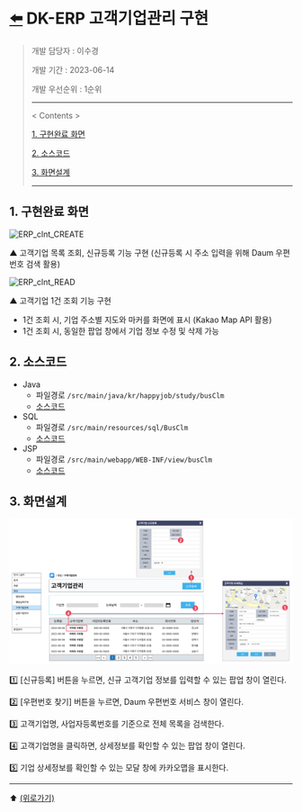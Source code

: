 # [⬅️](../README.md) DK-ERP 고객기업관리 구현

> 개발 담당자 : 이수경
>
> 개발 기간 : 2023-06-14
>
> 개발 우선순위 : 1순위
>
> ---
>
> < Contents >
>
> [1. 구현완료 화면](#1-구현완료-화면)
>
> [2. 소스코드](#2-소스코드)
>
> [3. 화면설계](#3-화면설계)
>
> ---



## 1. 구현완료 화면

![ERP_clnt_CREATE](https://github.com/code-sum/DK-ERP/assets/106902415/dc1dc797-633d-4ab9-ad19-7524f6ff1da8)

▲ 고객기업 목록 조회, 신규등록 기능 구현 (신규등록 시 주소 입력을 위해 Daum 우편번호 검색 활용)

![ERP_clnt_READ](https://github.com/code-sum/DK-ERP/assets/106902415/177bf784-97ac-44b8-b785-4459f89b4dd9)

▲ 고객기업 1건 조회 기능 구현 

- 1건 조회 시, 기업 주소별 지도와 마커를 화면에 표시 (Kakao Map API 활용)
- 1건 조회 시, 동일한 팝업 창에서 기업 정보 수정 및 삭제 가능





## 2. 소스코드

- Java
  - 파일경로 `/src/main/java/kr/happyjob/study/busClm`
  - [소스코드](../src/main/java/kr/happyjob/study/busClm)
- SQL
  - 파일경로 `/src/main/resources/sql/BusClm`
  - [소스코드](../src/main/resources/sql/BusClm)
- JSP
  - 파일경로 `/src/main/webapp/WEB-INF/view/busClm`
  - [소스코드](../src/main/webapp/WEB-INF/view/busClm)





## 3. 화면설계

![Figma_busClm](busClm.assets/Figma_busClm.png)

1️⃣ [신규등록] 버튼을 누르면, 신규 고객기업 정보를 입력할 수 있는 팝업 창이 열린다.

2️⃣ [우편번호 찾기] 버튼을 누르면, Daum 우편번호 서비스 창이 열린다.

3️⃣ 고객기업명, 사업자등록번호를 기준으로 전체 목록을 검색한다.

4️⃣ 고객기업명을 클릭하면, 상세정보를 확인할 수 있는 팝업 창이 열린다.

5️⃣ 기업 상세정보를 확인할 수 있는 모달 창에 카카오맵을 표시한다.





---

⬆️ [(위로가기)](https://github.com/code-sum/DK-ERP/blob/master/notes/busClm.md)